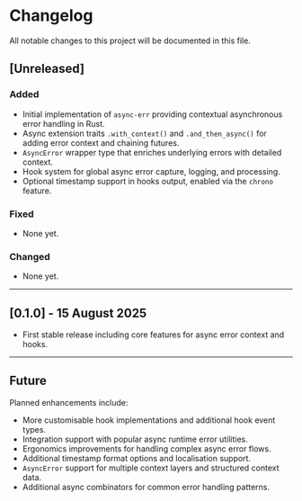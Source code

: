 # Changelog
All notable changes to this project will be documented in this file.

## [Unreleased]

### Added
- Initial implementation of `async-err` providing contextual asynchronous error handling in Rust.
- Async extension traits `.with_context()` and `.and_then_async()` for adding error context and chaining futures.
- `AsyncError` wrapper type that enriches underlying errors with detailed context.
- Hook system for global async error capture, logging, and processing.
- Optional timestamp support in hooks output, enabled via the `chrono` feature.

### Fixed
- None yet.

### Changed
- None yet.

---

## [0.1.0] - 15 August 2025

- First stable release including core features for async error context and hooks.

---

## Future

Planned enhancements include:
- More customisable hook implementations and additional hook event types.
- Integration support with popular async runtime error utilities.
- Ergonomics improvements for handling complex async error flows.
- Additional timestamp format options and localisation support.
- `AsyncError` support for multiple context layers and structured context data.
- Additional async combinators for common error handling patterns.
